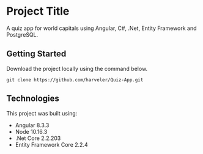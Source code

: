 # Project Title
A quiz app for world capitals using Angular, C#, .Net, Entity Framework and PostgreSQL.

## Getting Started
Download the project locally using the command below.

`git clone https://github.com/harveler/Quiz-App.git`

## Technologies
This project was built using:
- Angular 8.3.3
- Node 10.16.3
- .Net Core 2.2.203
- Entity Framework Core 2.2.4

